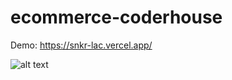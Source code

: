 # ecommerce-coderhouse
Demo: https://snkr-lac.vercel.app/

![alt text](https://github.com/[username]/[reponame]/blob/[branch]/image.jpg?raw=true)
